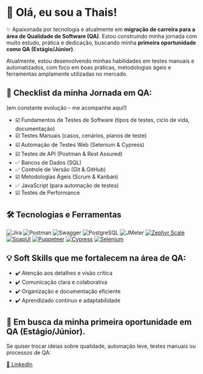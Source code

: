 # 💜 Olá, eu sou a Thais!

✨ Apaixonada por tecnologia e atualmente em **migração de carreira para a área de Qualidade de Software (QA)**.
Estou construindo minha jornada com muito estudo, prática e dedicação, buscando minha **primeira oportunidade como QA (Estágio/Júnior)**.

Atualmente, estou desenvolvendo minhas habilidades em testes manuais e automatizados, com foco em boas práticas, metodologias ágeis e ferramentas amplamente utilizadas no mercado.


## 📌 Checklist da minha Jornada em QA:

(em constante evolução – me acompanhe aqui!)

- ☑️ Fundamentos de Testes de Software (tipos de testes, ciclo de vida, documentação)
- ☑️ Testes Manuais (casos, cenários, planos de teste)
- ☑️ Automação de Testes Web (Selenium & Cypress)
- ☑️ Testes de API (Postman & Rest Assured)
- ✅ Bancos de Dados (SQL)
- ✅ Controle de Versão (Git & GitHub)
- ☑️ Metodologias Ágeis (Scrum & Kanban)
- ✅ JavaScript (para automação de testes)
- ☑️ Testes de Performance

## 🛠️ Tecnologias e Ferramentas 

![Jira](https://img.shields.io/badge/-Jira-0052CC?style=flat&logo=jira&logoColor=white)
![Postman](https://img.shields.io/badge/-Postman-FF6C37?style=flat&logo=postman&logoColor=white)
![Swagger](https://img.shields.io/badge/-Swagger-85EA2D?style=flat&logo=swagger&logoColor=black)
![PostgreSQL](https://img.shields.io/badge/-PostgreSQL-336791?style=flat&logo=postgresql&logoColor=white)
![JMeter](https://img.shields.io/badge/-JMeter-D22128?style=flat&logo=apachejmeter&logoColor=white)
[![Zephyr Scale](https://img.shields.io/badge/Zephyr%20Scale-172B4D?style=flat&logo=atlassian&logoColor=white)](https://www.smartbear.com/product/zephyr-scale/overview/)
[![SoapUI](https://img.shields.io/badge/SoapUI-6CB33F?style=flat&logo=soapui&logoColor=white)](https://www.soapui.org/)
[![Puppeteer](https://img.shields.io/badge/Puppeteer-40B5A4?style=flat&logo=puppeteer&logoColor=white)](https://pptr.dev/)
[![Cypress](https://img.shields.io/badge/Cypress-17202C?style=flat&logo=cypress&logoColor=white)](https://www.cypress.io/)
[![Selenium](https://img.shields.io/badge/Selenium-43B02A?style=flat&logo=selenium&logoColor=white)](https://www.selenium.dev/)


## 💡 Soft Skills que me fortalecem na área de QA:

- ✔️ Atenção aos detalhes e visão crítica
- ✔️ Comunicação clara e colaborativa
- ✔️ Organização e documentação eficiente
- ✔️ Aprendizado contínuo e adaptabilidade

## 🤝 Em busca da minha primeira oportunidade em QA (Estágio/Júnior).

Se quiser trocar ideias sobre qualidade, automação leve, testes manuais ou processos de QA:  

[🎀 LinkedIn](https://www.linkedin.com/in/thais-moreira/)

